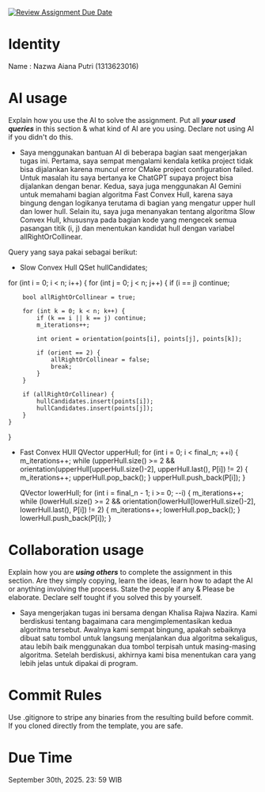 [![Review Assignment Due Date](https://classroom.github.com/assets/deadline-readme-button-22041afd0340ce965d47ae6ef1cefeee28c7c493a6346c4f15d667ab976d596c.svg)](https://classroom.github.com/a/1PRAkQnI)
# Identity
Name : Nazwa Aiana Putri (1313623016)

# AI usage
Explain how you use the AI to solve the assignment. Put all ***your used queries*** in this section & what kind of AI are you using. Declare not using AI if you didn't do this.  
- Saya menggunakan bantuan AI di beberapa bagian saat mengerjakan tugas ini. Pertama, saya sempat mengalami kendala ketika project tidak bisa dijalankan karena muncul error CMake project configuration failed. Untuk masalah itu saya bertanya ke ChatGPT supaya project bisa dijalankan dengan benar. Kedua, saya juga menggunakan AI Gemini untuk memahami bagian algoritma Fast Convex Hull, karena saya bingung dengan logikanya terutama di bagian yang mengatur upper hull dan lower hull. Selain itu, saya juga menanyakan tentang algoritma Slow Convex Hull, khususnya pada bagian kode yang mengecek semua pasangan titik (i, j) dan menentukan kandidat hull dengan variabel allRightOrCollinear.

Query yang saya pakai sebagai berikut:
- Slow Convex Hull
QSet<QPoint> hullCandidates;

for (int i = 0; i < n; i++) {
    for (int j = 0; j < n; j++) {
        if (i == j) continue;

        bool allRightOrCollinear = true;

        for (int k = 0; k < n; k++) {
            if (k == i || k == j) continue;
            m_iterations++;

            int orient = orientation(points[i], points[j], points[k]);

            if (orient == 2) {
                allRightOrCollinear = false;
                break;
            }
        }

        if (allRightOrCollinear) {
            hullCandidates.insert(points[i]);
            hullCandidates.insert(points[j]);
        }
    }
}

- Fast Convex HUll
 QVector<QPoint> upperHull;
    for (int i = 0; i < final_n; ++i) {
        m_iterations++;
        while (upperHull.size() >= 2 && orientation(upperHull[upperHull.size()-2], upperHull.last(), P[i]) != 2)
        {
            m_iterations++;
            upperHull.pop_back();
        }
        upperHull.push_back(P[i]);
    }

    QVector<QPoint> lowerHull;
    for (int i = final_n - 1; i >= 0; --i) {
        m_iterations++;
        while (lowerHull.size() >= 2 && orientation(lowerHull[lowerHull.size()-2], lowerHull.last(), P[i]) != 2)
        {
            m_iterations++;
            lowerHull.pop_back();
        }
        lowerHull.push_back(P[i]);
    }

# Collaboration usage
Explain how you are ***using others*** to complete the assignment in this section. Are they simply copying, learn the ideas, learn how to adapt the AI or anything involving the process. State the people if any & Please be elaborate. Declare self tought if you solved this by yourself. 
- Saya mengerjakan tugas ini bersama dengan Khalisa Rajwa Nazira. Kami berdiskusi tentang bagaimana cara mengimplementasikan kedua algoritma tersebut. Awalnya kami sempat bingung, apakah sebaiknya dibuat satu tombol untuk langsung menjalankan dua algoritma sekaligus, atau lebih baik menggunakan dua tombol terpisah untuk masing-masing algoritma. Setelah berdiskusi, akhirnya kami bisa menentukan cara yang lebih jelas untuk dipakai di program.

# Commit Rules
Use .gitignore to stripe any binaries from the resulting build before commit.  If you cloned directly from the template, you are safe. 

# Due Time
September 30th, 2025. 23: 59 WIB

